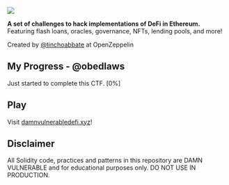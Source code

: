 ![](cover.png)

**A set of challenges to hack implementations of DeFi in Ethereum.** Featuring flash loans, oracles, governance, NFTs, lending pools, and more!

Created by [@tinchoabbate](https://twitter.com/tinchoabbate) at OpenZeppelin

## My Progress - @obedlaws
Just started to complete this CTF. [0%]


## Play
Visit [damnvulnerabledefi.xyz](https://damnvulnerabledefi.xyz)!

## Disclaimer
All Solidity code, practices and patterns in this repository are DAMN VULNERABLE and for educational purposes only.
DO NOT USE IN PRODUCTION.
